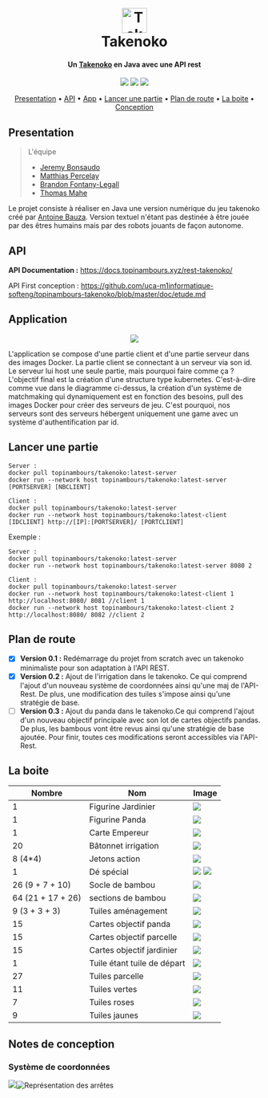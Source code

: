 <h1 align="center">
  <br>
  <a href="https://github.com/uca-m1informatique-softeng/topinambours-takenoko"><img src="http://takenoko.hamlab.fr/img/logo.png" alt="Takenoko" width="50px"></a>
  <br>
Takenoko
  <br>
</h1>

<h4 align="center">Un  <a href="http://jeuxstrategie1.free.fr/jeu_takenoko/regle.pdf" target="_blank">Takenoko</a> en Java avec une API rest</h4>

<p align="center">
<img src="https://travis-ci.com/uca-m1informatique-softeng/topinambours-takenoko.svg?token=ddDp96SuTBDWqbwuapYh&branch=master">
<a href="https://cloud.docker.com/u/topinambours/repository/docker/topinambours/takenoko" target="_blank"><img src="https://img.shields.io/docker/automated/topinambours/takenoko.svg"></a>
<a href="https://cloud.docker.com/u/topinambours/repository/docker/topinambours/takenoko" target="_blank"><img src="https://img.shields.io/docker/pulls/topinambours/takenoko.svg"></a>
  
</p>

<p align="center">
  <a href="#presentation">Presentation</a> •
  <a href="#api">API</a> •
  <a href="#application">App</a> •
  <a href="#lancer-une-partie">Lancer une partie</a> •
  <a href="#plan-de-route">Plan de route</a> •
   <a href="#la-boite">La boite</a> •
  <a href="#notes-de-conception">Conception</a> 
</p>


## Presentation

> L'équipe 
> - [Jeremy Bonsaudo](https://github.com/JeremyBonsaudo)
 >- [Matthias Percelay](https://github.com/MatthiasPercelay)
> - [Brandon Fontany-Legall](https://github.com/FontanyLegall-Brandon)
 >- [Thomas Mahe](https://github.com/Mahe-Thomas)

Le projet consiste à réaliser en Java une version numérique du jeu takenoko créé par [Antoine Bauza](http://www.antoinebauza.fr/?tag=takenoko).
Version textuel n'étant pas destinée à être jouée par des êtres humains mais par des robots jouants de façon autonome.

## API
**API Documentation :** https://docs.topinambours.xyz/rest-takenoko/

API First conception : https://github.com/uca-m1informatique-softeng/topinambours-takenoko/blob/master/doc/etude.md

## Application
<p align="center">
<img src="https://topinambours.xyz/assets/img/projects/takenoko-rest-api/app-diag.png">
</p>
L'application se compose d'une partie client et d'une partie serveur dans des images Docker. La partie client se connectant à un serveur via son id. Le serveur lui host une seule partie, mais pourquoi faire comme ça ? <br>
L'objectif final est la création d'une structure type kubernetes. C'est-à-dire comme vue dans le diagramme ci-dessus, la création d'un système de matchmaking qui dynamiquement est en fonction des besoins, pull des images Docker pour créer des serveurs de jeu. C'est pourquoi, nos serveurs sont des serveurs hébergent uniquement une game avec un système d'authentification par id.

## Lancer une partie

    Server : 
    docker pull topinambours/takenoko:latest-server
    docker run --network host topinambours/takenoko:latest-server [PORTSERVER] [NBCLIENT]
    
    Client : 
    docker pull topinambours/takenoko:latest-server
    docker run --network host topinambours/takenoko:latest-client [IDCLIENT] http://[IP]:[PORTSERVER]/ [PORTCLIENT] 


Exemple :

    Server : 
    docker pull topinambours/takenoko:latest-server
    docker run --network host topinambours/takenoko:latest-server 8080 2
    
    Client : 
    docker pull topinambours/takenoko:latest-server
    docker run --network host topinambours/takenoko:latest-client 1 http://localhost:8080/ 8081 //client 1
    docker run --network host topinambours/takenoko:latest-client 2 http://localhost:8080/ 8082 //client 2
    
    

## Plan de route

 - [x] **Version 0.1 :** Redémarrage du projet from scratch avec un takenoko minimaliste pour son adaptation à l'API REST.
 - [x] **Version 0.2 :** Ajout de l'irrigation dans le takenoko. Ce qui comprend l'ajout d'un nouveau système de coordonnées ainsi qu'une maj de l'API-Rest. De plus, une modification des tuiles s'impose ainsi qu'une stratégie de base.
 - [ ] **Version 0.3 :** Ajout du panda dans le takenoko.Ce qui comprend l'ajout d'un nouveau objectif principale avec son lot de cartes objectifs pandas. De plus, les bambous vont être revus ainsi qu'une stratégie de base ajoutée. Pour finir, toutes ces modifications seront accessibles via l'API-Rest. 
 
## La boite

|Nombre| Nom | Image 
|--|--|--|
| 1 | Figurine Jardinier |![](https://image.ibb.co/g8mXE9/1.jpg)  
| 1 | Figurine Panda |  ![](https://image.ibb.co/cvs3nU/penda_1.jpg) 
| 1 |Carte Empereur|  ![](https://image.ibb.co/dkt17U/carte1_1.jpg)
| 20 | Bâtonnet irrigation|  ![](http://jeuxstrategieter.free.fr/jeu_takenoko/pion3.jpg) 
| 8 (4*4) |Jetons action|  ![](http://jeuxstrategieter.free.fr/jeu_takenoko/pion4.jpg)
| 1 | Dé spécial | ![](https://image.ibb.co/fLOb7U/de_1.jpg) ![](http://jeuxstrategieter.free.fr/jeu_takenoko/dev_de.jpg)  
| 26 (9 + 7 + 10)| Socle de bambou|  ![](https://image.ibb.co/kpDhgp/pion1_1.jpg) 
|64 (21 + 17 + 26)| sections de bambou|  ![](https://image.ibb.co/cGW7E9/pion2_1.jpg) 
|9 (3 + 3 + 3)| Tuiles aménagement| ![](https://image.ibb.co/eUMcgp/tuile_1.jpg)
|15| Cartes objectif panda | ![](https://image.ibb.co/i1S3nU/carte4_1.jpg)  
|15| Cartes objectif parcelle | ![](https://image.ibb.co/bwrw7U/carteb_1.jpg) 
|15| Cartes objectif jardinier |![](https://image.ibb.co/ehOb7U/cartef_1.jpg)  
|1| Tuile étant tuile de départ| ![](https://image.ibb.co/cKkTMp/tuile1_1.jpg)  
|27 |Tuiles parcelle  |![](https://image.ibb.co/fZfOnU/tuile2_1.jpg)  
|11 |Tuiles vertes  |![](https://image.ibb.co/cd1USU/tuile3_1.jpg)  
|7| Tuiles roses|  ![](https://image.ibb.co/n3jQj9/tuile5_1.jpg)  
|9|Tuiles jaunes| ![](https://image.ibb.co/m7P2Wp/tuile7_1.jpg) 


## Notes de conception

### Système de coordonnées
![](https://image.ibb.co/c04o6p/Capture_de_2018_09_26_14_25_13.png)![Représentation des arrêtes](https://image.ibb.co/c87Y6p/Screenshot_at_Sep_26_14_15_37.png)


